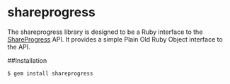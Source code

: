 # shareprogress

The shareprogress library is designed to be a Ruby interface to the [ShareProgress](http://www.shareprogress.org/)
API. It provides a simple Plain Old Ruby Object interface to the API.

##Installation

```
$ gem install shareprogress
```

